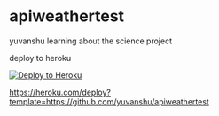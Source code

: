 # apiweathertest

yuvanshu learning about the science project

deploy to heroku 

[![Deploy to Heroku](https://www.herokucdn.com/deploy/button.svg)](https://heroku.com/deploy)

https://heroku.com/deploy?template=https://github.com/yuvanshu/apiweathertest
